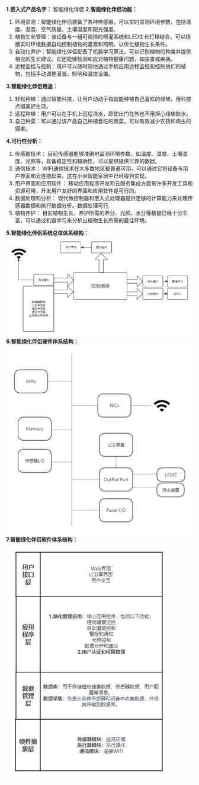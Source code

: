 **1.嵌入式产品名字：**
智能绿化伴侣
**2.智能绿化伴侣功能：**
1. 环境监测：智能绿化伴侣装备了各种传感器，可以实时监测环境参数，包括温度、湿度、空气质量、土壤湿度和阳光强度。
2. 植物生长管理：该设备与一组可调控的喷灌系统和LED生长灯相结合，可以根据实时环境数据自动控制植物的灌溉和照明，以优化植物生长条件。
3. 自动化养护：智能绿化伴侣配备了机器学习算法，可以识别植物的种类并提供相应的生长建议。它还能够检测和应对植物健康问题，如虫害或疾病。
4. 远程监控与控制：用户可以随时随地通过手机应用远程监控和控制他们的植物，包括手动调整灌溉、照明和温度设置。

**3.智能绿化伴侣用途：**
1. 轻松种植：通过智能科技，让用户动动手指就能种植自己喜欢的绿植，用科技点缀美好生活。
2. 远程种植：用户可以在手机上远程浇水，即使出门在外也不用担心绿植缺水。
3. 自己种菜：可以通过该产品自己种植爱吃的蔬菜，可以有效减少农药和病虫的侵害。

**4.可行性分析：**
1. 传感器技术：
目前传感器能够准确地监测环境参数，如温度、湿度、土壤湿度、光照等，具备稳定性和精确性，可以提供提供可靠的数据。
2. 通信技术：
WIFI通信技术在大多数地区都普遍可用，可以通过它将设备与用户界面和云连接起来。这在小米智能家居中已经得到实现。
3. 用户界面和应用软件：
移动应用程序开发和云服务集成方面有许多开发工具和资源可用，开发用户友好的界面和应用软件是可行的。
4. 数据处理和分析： 
现代微控制器和嵌入式处理器提供足够的计算能力来处理传感器数据和执行数据分析。数据处理可行.
5. 植物养护：
目前植物生长、养护所需的养分、光照、水分等数据已经十分丰富，可以通过机器学习来分析出植物生长所需的最佳环境。

**5.智能绿化伴侣系统总体体系结构：**
![](总体体系结构.png)
**6.智能绿化伴侣硬件体系结构：**
![](硬件体系结构.png)
**7.智能绿化伴侣软件体系结构：**
![](软件体系结构.png)

